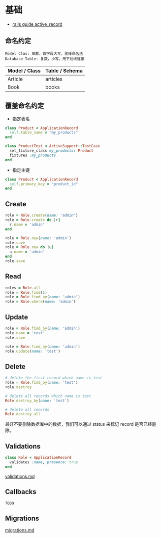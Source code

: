 # 基础

- [rails guide active_record](https://guides.rubyonrails.org/active_record_basics.html)

## 命名约定

```
Model Clas: 单数，首字母大写，驼峰命名法
Database Table: 复数，小写，用下划线连接
```

Model / Class | Table / Schema
--- | ---
Article | articles
Book | books

## 覆盖命名约定

- 指定表名

```ruby
class Product < ApplicationRecord
  self.table_name = "my_products"
end

class ProductTest < ActiveSupport::TestCase
  set_fixture_class my_products: Product
  fixtures :my_products
end
```

- 指定主键

```ruby
class Product < ApplicationRecord
  self.primary_key = "product_id"
end
```

## Create

```ruby
role = Role.create(name: 'admin')
role = Role.create do |r|
  r.name = 'admin'
end

role = Role.new(name: 'admin')
role.save
role = Role.new do |u|
  u.name = 'admin'
end
role.save
```

## Read

```ruby
roles = Role.all
role = Role.find(1)
role = Role.find_by(name: 'admin')
role = Role.where(name: 'admin')
```

## Update

```ruby
role = Role.find_by(name: 'admin')
role.name = 'test'
role.save

role = Role.find_by(name: 'admin')
role.update(name: 'test')
```

## Delete

```ruby
# delete the first record which name is test
role = Role.find_by(name: 'test')
role.destroy

# delete all records which name is test
Role.destroy_by(name: 'test')

# delete all records
Role.destroy_all
```

最好不要删除数据库中的数据，我们可以通过 status 来标记 record 是否已经删除。

## Validations

```ruby
class Role < ApplicationRecord
  validates :name, presence: true
end
```

[validations.md](validations.md)

## Callbacks

```
TODO
```

## Migrations

[migrations.md](migrations.md)

